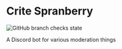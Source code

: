 # Crite Spranberry

![GitHub branch checks state](https://img.shields.io/github/checks-status/Sprite-Spillers/Crite-Spranberry/main)

A Discord bot for various moderation things

